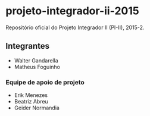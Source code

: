 # projeto-integrador-ii-2015
Repositório oficial do Projeto Integrador II (PI-II), 2015-2.

## Integrantes
* Walter Gandarella
* Matheus Foguinho

### Equipe de apoio de projeto
* Erik Menezes
* Beatriz Abreu
* Geider Normandia